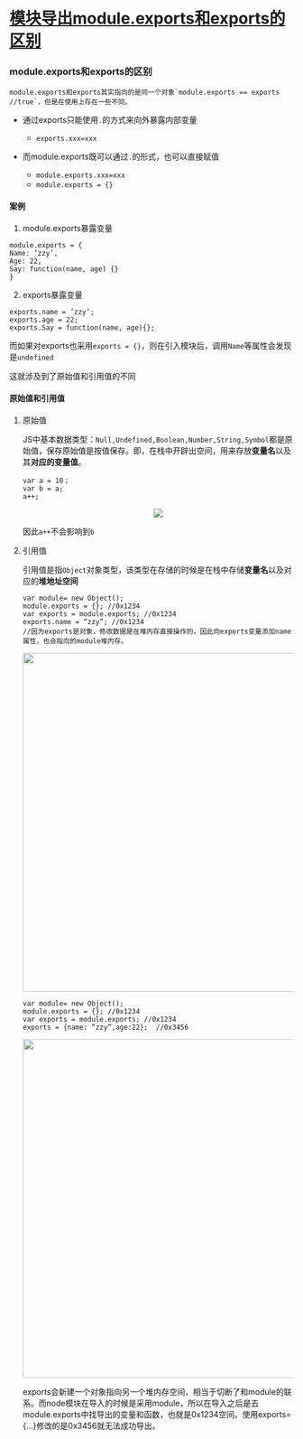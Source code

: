 # [模块导出module.exports和exports的区别](https://github.com/Twlig/issuesBlog/issues/5)

### module.exports和exports的区别

	module.exports和exports其实指向的是同一个对象`module.exports == exports //true`，但是在使用上存在一些不同。

- 通过exports只能使用`.`的方式来向外暴露内部变量
  - `exports.xxx=xxx`

- 而module.exports既可以通过`.`的形式，也可以直接赋值
  - `module.exports.xxx=xxx`
  - `module.exports = {}`

#### 案例

1. module.exports暴露变量

```node
module.exports = {
Name: ‘zzy’,
Age: 22,
Say: function(name, age) {}
}
```

2. exports暴露变量

```node
exports.name = ’zzy‘;
exports.age = 22;
exports.Say = function(name, age){};
```

而如果对exports也采用`exports = {}`，则在引入模块后，调用`Name`等属性会发现是`undefined`

这就涉及到了原始值和引用值的不同

#### 原始值和引用值

1. 原始值

   ​	JS中基本数据类型：`Null,Undefined,Boolean,Number,String,Symbol`都是原始值，保存原始值是按值保存。即，在栈中开辟出空间，用来存放**变量名**以及其**对应的变量值**。

   ```node
   var a = 10；
   var b = a;
   a++;
   ```

   <div align = center><img src="https://user-images.githubusercontent.com/22440467/155476890-a8340fb6-b0f3-493d-ae44-864297bbca86.png"></div>

   因此`a++`不会影响到`b`

2. 引用值

   引用值是指`Object`对象类型，该类型在存储的时候是在栈中存储**变量名**以及对应的**堆地址空间**

   ```node
   var module= new Object();
   module.exports = {}; //0x1234
   var exports = module.exports; //0x1234
   exports.name = “zzy”; //0x1234
   //因为exports是对象，修改数据是在堆内存直接操作的，因此向exports变量添加name属性，也会指向的module堆内存。
   ```

   <div align = center><img src="https://user-images.githubusercontent.com/22440467/155477097-85bc8ad0-ef10-4383-b7e8-b85628484513.png" width=600></div>

   ```node
   var module= new Object();
   module.exports = {}; //0x1234
   var exports = module.exports; //0x1234
   exports = {name: “zzy”,age:22};  //0x3456
   ```

   <div align = center><img src="https://user-images.githubusercontent.com/22440467/155477119-5b2d9c36-ac9b-402c-91ae-6a758c2a546e.png" width=600></div>

   ​	  exports会新建一个对象指向另一个堆内存空间，相当于切断了和module的联系。而node模块在导入的时候是采用module，所以在导入之后是去module.exports中找导出的变量和函数，也就是0x1234空间。使用exports={...}修改的是0x3456就无法成功导出。